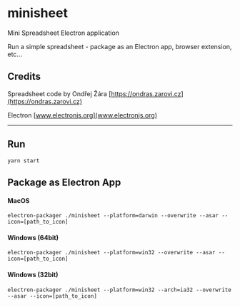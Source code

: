 # minisheet
Mini Spreadsheet Electron application

Run a simple spreadsheet - package as an Electron app, browser extension, etc...

## Credits
Spreadsheet code by Ondřej Žára [https://ondras.zarovi.cz](https://ondras.zarovi.cz)

Electron [www.electronjs.org](www.electronjs.org)

---

## Run
`yarn start`

## Package as Electron App
#### MacOS
```
electron-packager ./minisheet --platform=darwin --overwrite --asar --icon=[path_to_icon]
```
#### Windows (64bit)
```
electron-packager ./minisheet --platform=win32 --overwrite --asar --icon=[path_to_icon]
```

#### Windows (32bit)
```
electron-packager ./minisheet --platform=win32 --arch=ia32 --overwrite --asar --icon=[path_to_icon]
```
